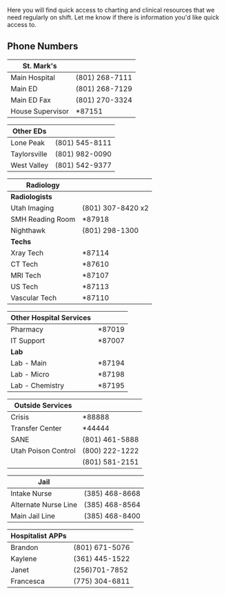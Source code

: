 Here you will find quick access to charting and clinical resources that we need regularly on shift. Let me know if there is information you'd like quick access to.

## Phone Numbers

| St. Mark's       |                |
| ---------------- | -------------- |
| Main Hospital    | (801) 268-7111 |
| Main ED          | (801) 268-7129 |
| Main ED Fax      | (801) 270-3324 |
| House Supervisor | \*87151        |

| Other EDs    |                |
| ------------ | -------------- |
| Lone Peak    | (801) 545-8111 |
| Taylorsville | (801) 982-0090 |
| West Valley  | (801) 542-9377 |

| Radiology        |                   |
| ---------------- | ----------------- |
| **Radiologists** |                   |
| Utah Imaging     | (801) 307-8420 x2 |
| SMH Reading Room | \*87918           |
| Nighthawk        | (801) 298-1300    |
| **Techs**        |                   |
| Xray Tech        | \*87114           |
| CT Tech          | \*87610           |
| MRI Tech         | \*87107           |
| US Tech          | \*87113           |
| Vascular Tech    | \*87110           |

| Other Hospital Services |         |
| ----------------------- | ------- |
| Pharmacy                | \*87019 |
| IT Support              | \*87007 |
| **Lab**                 |         |
| Lab - Main              | \*87194 |
| Lab - Micro             | \*87198 |
| Lab - Chemistry         | \*87195 |

| Outside Services    |                |
| ------------------- | -------------- |
| Crisis              | \*88888        |
| Transfer Center     | \*44444        |
| SANE                | (801) 461-5888 |
| Utah Poison Control | (800) 222-1222 |
|                     | (801) 581-2151 |

| Jail                 |                |
| -------------------- | -------------- |
| Intake Nurse         | (385) 468-8668 |
| Alternate Nurse Line | (385) 468-8564 |
| Main Jail Line       | (385) 468-8400 |

| Hospitalist APPs |                |
| ---------------- | -------------- |
| Brandon          | (801) 671-5076 |
| Kaylene          | (361) 445-1522 |
| Janet            | (256)701-7852  |
| Francesca        | (775) 304-6811 |
